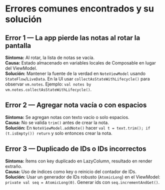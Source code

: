 

# Errores comunes encontrados y su solución

## Error 1 — La app pierde las notas al rotar la pantalla
**Síntoma:** Al rotar, la lista de notas se vacía.  
**Causa:** Estado almacenado en variables locales de Composable en lugar del ViewModel.  
**Solución:** Mantener la fuente de la verdad en `NoteViewModel` usando `StateFlow`/`LiveData`. En la UI usar `collectAsStateWithLifecycle()` para observar `vm.notes`. Ejemplo: `val notes by vm.notes.collectAsStateWithLifecycle()`.

## Error 2 — Agregar nota vacía o con espacios
**Síntoma:** Se agregan notas con texto vacío o solo espacios.  
**Causa:** No se valida `trim()` antes de crear la nota.  
**Solución:** En `NoteViewModel.addNote()` hacer `val t = text.trim(); if (t.isEmpty()) return` y solo entonces crear la nota.

## Error 3 — Duplicado de IDs o IDs incorrectos
**Síntoma:** Ítems con key duplicado en LazyColumn, resultado en render extraño.  
**Causa:** Uso de índices como key o reinicio del contador de IDs.  
**Solución:** Usar un generador de IDs robusto (`AtomicLong`) en el ViewModel: `private val seq = AtomicLong(0)`. Generar ids con `seq.incrementAndGet()`.
